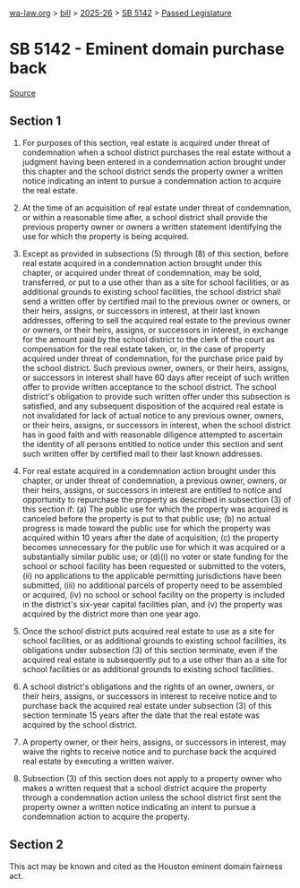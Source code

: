 [wa-law.org](/) > [bill](/bill/) > [2025-26](/bill/2025-26/) > [SB 5142](/bill/2025-26/sb/5142/) > [Passed Legislature](/bill/2025-26/sb/5142/S.PL/)

# SB 5142 - Eminent domain purchase back

[Source](http://lawfilesext.leg.wa.gov/biennium/2025-26/Pdf/Bills/Senate%20Passed%20Legislature/5142-S.PL.pdf)

## Section 1
1. For purposes of this section, real estate is acquired under threat of condemnation when a school district purchases the real estate without a judgment having been entered in a condemnation action brought under this chapter and the school district sends the property owner a written notice indicating an intent to pursue a condemnation action to acquire the real estate.

2. At the time of an acquisition of real estate under threat of condemnation, or within a reasonable time after, a school district shall provide the previous property owner or owners a written statement identifying the use for which the property is being acquired.

3. Except as provided in subsections (5) through (8) of this section, before real estate acquired in a condemnation action brought under this chapter, or acquired under threat of condemnation, may be sold, transferred, or put to a use other than as a site for school facilities, or as additional grounds to existing school facilities, the school district shall send a written offer by certified mail to the previous owner or owners, or their heirs, assigns, or successors in interest, at their last known addresses, offering to sell the acquired real estate to the previous owner or owners, or their heirs, assigns, or successors in interest, in exchange for the amount paid by the school district to the clerk of the court as compensation for the real estate taken, or, in the case of property acquired under threat of condemnation, for the purchase price paid by the school district. Such previous owner, owners, or their heirs, assigns, or successors in interest shall have 60 days after receipt of such written offer to provide written acceptance to the school district. The school district's obligation to provide such written offer under this subsection is satisfied, and any subsequent disposition of the acquired real estate is not invalidated for lack of actual notice to any previous owner, owners, or their heirs, assigns, or successors in interest, when the school district has in good faith and with reasonable diligence attempted to ascertain the identity of all persons entitled to notice under this section and sent such written offer by certified mail to their last known addresses.

4. For real estate acquired in a condemnation action brought under this chapter, or under threat of condemnation, a previous owner, owners, or their heirs, assigns, or successors in interest are entitled to notice and opportunity to repurchase the property as described in subsection (3) of this section if: (a) The public use for which the property was acquired is canceled before the property is put to that public use; (b) no actual progress is made toward the public use for which the property was acquired within 10 years after the date of acquisition; (c) the property becomes unnecessary for the public use for which it was acquired or a substantially similar public use; or (d)(i) no voter or state funding for the school or school facility has been requested or submitted to the voters, (ii) no applications to the applicable permitting jurisdictions have been submitted, (iii) no additional parcels of property need to be assembled or acquired, (iv) no school or school facility on the property is included in the district's six-year capital facilities plan, and (v) the property was acquired by the district more than one year ago.

5. Once the school district puts acquired real estate to use as a site for school facilities, or as additional grounds to existing school facilities, its obligations under subsection (3) of this section terminate, even if the acquired real estate is subsequently put to a use other than as a site for school facilities or as additional grounds to existing school facilities.

6. A school district's obligations and the rights of an owner, owners, or their heirs, assigns, or successors in interest to receive notice and to purchase back the acquired real estate under subsection (3) of this section terminate 15 years after the date that the real estate was acquired by the school district.

7. A property owner, or their heirs, assigns, or successors in interest, may waive the rights to receive notice and to purchase back the acquired real estate by executing a written waiver.

8. Subsection (3) of this section does not apply to a property owner who makes a written request that a school district acquire the property through a condemnation action unless the school district first sent the property owner a written notice indicating an intent to pursue a condemnation action to acquire the property.

## Section 2
This act may be known and cited as the Houston eminent domain fairness act.
